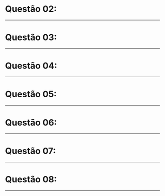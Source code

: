 # Questão 02:

---

# Questão 03:

---

# Questão 04:

---

# Questão 05:

---

# Questão 06:

---

# Questão 07:

---

# Questão 08:

---
